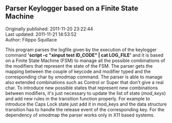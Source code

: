 ## Parser Keylogger based on a Finite State Machine  
Originally published: 2011-11-20 23:22:44  
Last updated: 2011-11-21 14:53:52  
Author: Filippo Squillace  
  
This program parses the logfile given by the execution of the keylogger 
command **'script -c "xinput test ID_CODE" | cat LOG_FILE'** and
it is based on a Finite State Machine (FSM) to manage all 
the possible combinations of the modifiers that represent the state of the FSM.
The parser gets the mapping between the couple of keycode and modifier typed 
and the corresponding char by xmodmap command. The parser is able to manage also extended 
combinations such as Control or Super that don't give a real char.
To introduce new possible states that represent new combinations between modifiers,
it's just necessary to update the list of state (*mod_keys*) and add new rules in the transition function properly.
For example to introduce the Caps Lock state just add it in mod_keys and the data structure transition has to handle 
the release event of the corresponding key.
For the dependency of xmodmap the parser works only in X11 based systems.